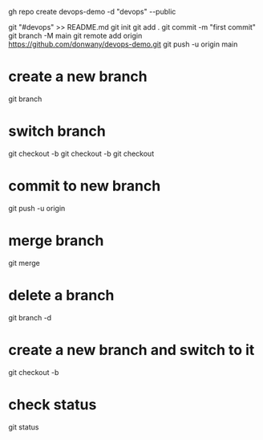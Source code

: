 gh repo create devops-demo -d "devops" --public

git "#devops" >> README.md
git init
git add .
git commit -m "first commit"
git branch -M main
git remote add origin https://github.com/donwany/devops-demo.git
git push -u origin main

# create a new branch
git branch <new-branch-name>

# switch branch
git checkout -b <new-branch-name> <existing-branch>
git checkout -b <new-branch-name>
git checkout <branch-name>

# commit to new branch
git push -u origin <new-branch-name>

# merge branch
git merge <new-branch-name>

# delete a branch
git branch -d <branch-name>

# create a new branch and switch to it
git checkout -b <dev> <main>

# check status
git status

#